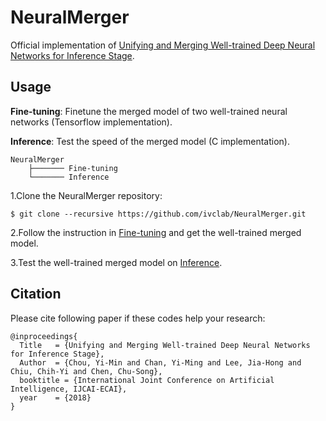 # NeuralMerger
Official implementation of [Unifying and Merging Well-trained Deep Neural Networks for Inference Stage](https://arxiv.org/abs/1805.04980).

## Usage
**Fine-tuning**: Finetune the merged model of two well-trained neural networks (Tensorflow implementation).

**Inference**: Test the speed of the merged model (C implementation).

    NeuralMerger
        ├─────── Fine-tuning
        └─────── Inference


1.Clone the NeuralMerger repository:

    $ git clone --recursive https://github.com/ivclab/NeuralMerger.git


2.Follow the instruction in [Fine-tuning](https://github.com/ivclab/NeuralMerger/tree/master/Fine-tuning) and get the well-trained merged model.
  

3.Test the well-trained merged model on [Inference](https://github.com/ivclab/NeuralMerger/tree/master/Inference).


## Citation
Please cite following paper if these codes help your research:

    @inproceedings{
      Title   = {Unifying and Merging Well-trained Deep Neural Networks for Inference Stage},
      Author  = {Chou, Yi-Min and Chan, Yi-Ming and Lee, Jia-Hong and Chiu, Chih-Yi and Chen, Chu-Song}, 
      booktitle = {International Joint Conference on Artificial Intelligence, IJCAI-ECAI},
      year    = {2018}
    }

